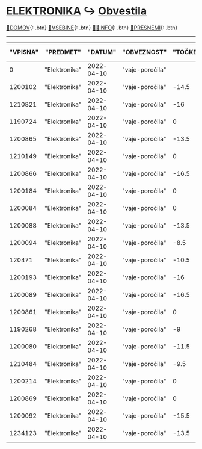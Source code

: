 # [ELEKTRONIKA](../index.md) ↪ [Obvestila](./index.md)

[🏡DOMOV](../index.md){: .btn}
[📝VSEBINE](../Vsebine/index.md){: .btn}
[👨‍🎓INFO](../info.md){: .btn}
[💾PRESNEMI](../Presnemi/index.md){: .btn}

---
 
| "VPISNA" | "PREDMET" | "DATUM" | "OBVEZNOST" | "TOČKE" | "OCENA [%]" | "Komentar" | "V-01" | "V-02" | "V-03" | "V-04" | "V-05" | "V-06" | "V-07" | "V-08" | "V-09" | "V-10" | "V-11" | "V-12" | "V-13" | "V-14" | "V-15" | "V-16.1" | "V-16.2" | "V-16.3" |
|------|------|------|------|------|------|------|------|------|------|------|------|------|------|------|------|------|------|------|------|------|------|------|------|------|
| 0 | "Elektronika" | 2022-04-10 | "vaje-poročila" |  |  |  | "n121" | "n131" | "n231" | "n241" | "n311" | "n321" | "n331" | "n341" | "n411" | "n422" | "n423" | "n511" | "n512" | "n521" | "n522" | "n611" | "n612" | "n613" |
| 1200102 | "Elektronika" | 2022-04-10 | "vaje-poročila" | -14.5 | -81% |  | 1 | 1 | 1 | 1 | 1 | 1 | 1 | 0 | 1 | 1 | 0.5 | 1 | 1 | 1 | 0 | 1 | 1 | 0 |
| 1210821 | "Elektronika" | 2022-04-10 | "vaje-poročila" | -16 | -89% |  |  |  |  |  |  |  |  |  |  |  |  |  |  |  |  |  |  |  |
| 1190724 | "Elektronika" | 2022-04-10 | "vaje-poročila" | 0 | 0% |  |  |  |  |  |  |  |  |  |  |  |  |  |  |  |  |  |  |  |
| 1200865 | "Elektronika" | 2022-04-10 | "vaje-poročila" | -13.5 | -75% |  | 1 | 1 | 1 | 1 | 1 | 0 | 0 | 0 | 0 | 1 | 1 | 1 | 1 | 1 | 1 | 1 | 1 | 0.5 |
| 1210149 | "Elektronika" | 2022-04-10 | "vaje-poročila" | 0 | 0% |  |  |  |  |  |  |  |  |  |  |  |  |  |  |  |  |  |  |  |
| 1200866 | "Elektronika" | 2022-04-10 | "vaje-poročila" | -16.5 | -92% |  | 1 | 1 | 1 | 0.5 | 1 | 1 | 1 | 1 | 1 | 1 | 1 | 0 | 1 | 1 | 1 | 1 | 1 | 1 |
| 1200184 | "Elektronika" | 2022-04-10 | "vaje-poročila" | 0 | 0% |  |  |  |  |  |  |  |  |  |  |  |  |  |  |  |  |  |  |  |
| 1200084 | "Elektronika" | 2022-04-10 | "vaje-poročila" | 0 | 0% |  |  |  |  |  |  |  |  |  |  |  |  |  |  |  |  |  |  |  |
| 1200088 | "Elektronika" | 2022-04-10 | "vaje-poročila" | -13.5 | -75% |  | 1 | 1 | 0 | 1 | 1 | 1 | 0.5 | 0 | 1 | 1 | 1 | 0 | 1 | 1 | 0 | 1 | 1 | 1 |
| 1200094 | "Elektronika" | 2022-04-10 | "vaje-poročila" | -8.5 | -47% |  | 1 | 1 | 0 | 1 | 1 | 0 | 0 | 0 | 0 | 0 | 0 | 0 | 1 | 1 | 1 | 1 | 0.5 | 0 |
| 120471 | "Elektronika" | 2022-04-10 | "vaje-poročila" | -10.5 | -58% |  | 1 | 1 | 0 | 1 | 1 | 1 | 0 | 0 | 0 | 0 | 0 | 0 | 1 | 1 | 0.5 | 1 | 1 | 1 |
| 1200193 | "Elektronika" | 2022-04-10 | "vaje-poročila" | -16 | -89% |  | 1 | 1 | 1 | 1 | 1 | 0 | 1 | 0 | 1 | 1 | 1 | 1 | 1 | 1 | 1 | 1 | 1 | 1 |
| 1200089 | "Elektronika" | 2022-04-10 | "vaje-poročila" | -16.5 | -92% |  | 1 | 1 | 1 | 1 | 1 | 1 | 0.5 | 1 | 0 | 1 | 1 | 1 | 1 | 1 | 1 | 1 | 1 | 1 |
| 1200861 | "Elektronika" | 2022-04-10 | "vaje-poročila" | 0 | 0% |  |  |  |  |  |  |  |  |  |  |  |  |  |  |  |  |  |  |  |
| 1190268 | "Elektronika" | 2022-04-10 | "vaje-poročila" | -9 | -50% |  | 1 | 1 | 0 | 1 | 1 | 0 | 0 | 0 | 0 | 0 | 0 | 0 | 1 | 1 | 1 | 1 | 1 | 0 |
| 1200080 | "Elektronika" | 2022-04-10 | "vaje-poročila" | -11.5 | -64% |  | 1 | 0.5 | 0 | 1 | 1 | 0 | 0 | 0 | 1 | 0 | 0 | 1 | 1 | 1 | 1 | 1 | 1 | 1 |
| 1210484 | "Elektronika" | 2022-04-10 | "vaje-poročila" | -9.5 | -53% |  | 1 | 1 | 1 | 1 | 1 | 1 | 0 | 0 | 0 | 0 | 0 | 0 | 1 | 1 | 0 | 0 | 1 | 0.5 |
| 1200214 | "Elektronika" | 2022-04-10 | "vaje-poročila" | 0 | 0% |  |  |  |  |  |  |  |  |  |  |  |  |  |  |  |  |  |  |  |
| 1200869 | "Elektronika" | 2022-04-10 | "vaje-poročila" | 0 | 0% |  |  |  |  |  |  |  |  |  |  |  |  |  |  |  |  |  |  |  |
| 1200092 | "Elektronika" | 2022-04-10 | "vaje-poročila" | -15.5 | -86% |  | 1 | 1 | 1 | 0.5 | 1 | 1 | 0 | 1 | 0 | 1 | 1 | 1 | 1 | 1 | 1 | 1 | 1 | 1 |
| 1234123 | "Elektronika" | 2022-04-10 | "vaje-poročila" | -13.5 | -75% |  | 0.5 | 1 | 0 | 1 | 1 | 0 | 0 | 0 | 1 | 1 | 1 | 1 | 1 | 1 | 1 | 1 | 1 | 1 |


